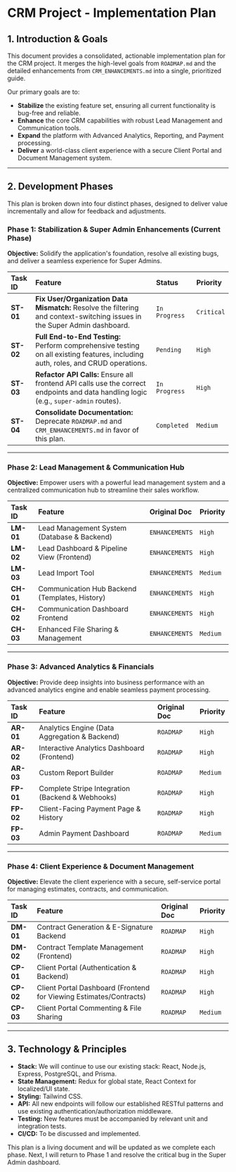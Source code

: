 # CRM Project - Implementation Plan

## 1. Introduction & Goals

This document provides a consolidated, actionable implementation plan for the CRM project. It merges the high-level goals from `ROADMAP.md` and the detailed enhancements from `CRM_ENHANCEMENTS.md` into a single, prioritized guide.

Our primary goals are to:
- **Stabilize** the existing feature set, ensuring all current functionality is bug-free and reliable.
- **Enhance** the core CRM capabilities with robust Lead Management and Communication tools.
- **Expand** the platform with Advanced Analytics, Reporting, and Payment processing.
- **Deliver** a world-class client experience with a secure Client Portal and Document Management system.

---

## 2. Development Phases

This plan is broken down into four distinct phases, designed to deliver value incrementally and allow for feedback and adjustments.

### **Phase 1: Stabilization & Super Admin Enhancements (Current Phase)**

**Objective:** Solidify the application's foundation, resolve all existing bugs, and deliver a seamless experience for Super Admins.

| Task ID | Feature | Status | Priority |
| :--- | :--- | :--- | :--- |
| **ST-01** | **Fix User/Organization Data Mismatch:** Resolve the filtering and context-switching issues in the Super Admin dashboard. | `In Progress` | `Critical` |
| **ST-02** | **Full End-to-End Testing:** Perform comprehensive testing on all existing features, including auth, roles, and CRUD operations. | `Pending` | `High` |
| **ST-03** | **Refactor API Calls:** Ensure all frontend API calls use the correct endpoints and data handling logic (e.g., `super-admin` routes). | `In Progress` | `High` |
| **ST-04** | **Consolidate Documentation:** Deprecate `ROADMAP.md` and `CRM_ENHANCEMENTS.md` in favor of this plan. | `Completed` | `Medium` |

---

### **Phase 2: Lead Management & Communication Hub**

**Objective:** Empower users with a powerful lead management system and a centralized communication hub to streamline their sales workflow.

| Task ID | Feature | Original Doc | Priority |
| :--- | :--- | :--- | :--- |
| **LM-01**| Lead Management System (Database & Backend) | `ENHANCEMENTS` | `High` |
| **LM-02**| Lead Dashboard & Pipeline View (Frontend) | `ENHANCEMENTS` | `High` |
| **LM-03**| Lead Import Tool | `ENHANCEMENTS` | `Medium` |
| **CH-01**| Communication Hub Backend (Templates, History) | `ENHANCEMENTS` | `High` |
| **CH-02**| Communication Dashboard Frontend | `ENHANCEMENTS` | `High` |
| **CH-03**| Enhanced File Sharing & Management | `ENHANCEMENTS` | `Medium` |

---

### **Phase 3: Advanced Analytics & Financials**

**Objective:** Provide deep insights into business performance with an advanced analytics engine and enable seamless payment processing.

| Task ID | Feature | Original Doc | Priority |
| :--- | :--- | :--- | :--- |
| **AR-01**| Analytics Engine (Data Aggregation & Backend) | `ROADMAP` | `High` |
| **AR-02**| Interactive Analytics Dashboard (Frontend) | `ROADMAP` | `High` |
| **AR-03**| Custom Report Builder | `ROADMAP` | `Medium` |
| **FP-01**| Complete Stripe Integration (Backend & Webhooks) | `ROADMAP` | `High` |
| **FP-02**| Client-Facing Payment Page & History | `ROADMAP` | `High` |
| **FP-03**| Admin Payment Dashboard | `ROADMAP` | `Medium` |

---

### **Phase 4: Client Experience & Document Management**

**Objective:** Elevate the client experience with a secure, self-service portal for managing estimates, contracts, and communication.

| Task ID | Feature | Original Doc | Priority |
| :--- | :--- | :--- | :--- |
| **DM-01**| Contract Generation & E-Signature Backend | `ROADMAP` | `High` |
| **DM-02**| Contract Template Management (Frontend) | `ROADMAP` | `High` |
| **CP-01** | Client Portal (Authentication & Backend) | `ROADMAP` | `High` |
| **CP-02** | Client Portal Dashboard (Frontend for Viewing Estimates/Contracts) | `ROADMAP` | `High` |
| **CP-03** | Client Portal Commenting & File Sharing | `ROADMAP` | `Medium` |

---

## 3. Technology & Principles

- **Stack:** We will continue to use our existing stack: React, Node.js, Express, PostgreSQL, and Prisma.
- **State Management:** Redux for global state, React Context for localized/UI state.
- **Styling:** Tailwind CSS.
- **API:** All new endpoints will follow our established RESTful patterns and use existing authentication/authorization middleware.
- **Testing:** New features must be accompanied by relevant unit and integration tests.
- **CI/CD:** To be discussed and implemented.

This plan is a living document and will be updated as we complete each phase. Next, I will return to Phase 1 and resolve the critical bug in the Super Admin dashboard. 